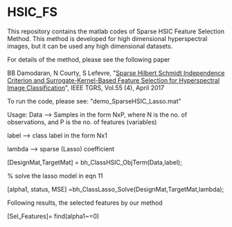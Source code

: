 # HSIC_FS
This repository contains the matlab codes of Sparse HSIC Feature Selection Method. This method is developed for high dimensional hyperspectral images, but it can be used any high dimensional datasets.

For details of the method, please see the following paper

BB Damodaran, N Courty, S Lefevre, "[Sparse Hilbert Schmidt Independence Criterion and Surrogate-Kernel-Based Feature Selection for Hyperspectral Image Classification](https://hal.archives-ouvertes.fr/hal-01447452v2/document)", IEEE TGRS, Vol.55 (4), April 2017

To run the code, please see: "demo_SparseHSIC_Lasso.mat"

Usage:
Data --> Samples in the form NxP, where N is the no. of observations, and P is the no. of features (variables)

label --> class label in the form Nx1

lambda --> sparse (Lasso) coefficient


[DesignMat,TargetMat] = bh_ClassHSIC_ObjTerm(Data,label);

% solve the lasso model in eqn 11

[alpha1, status, MSE] =bh_ClassLasso_Solve(DesignMat,TargetMat,lambda);

Following results, the selected features by our method

[Sel_Features]= find(alpha1~=0)

